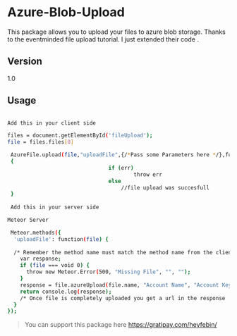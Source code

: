 Azure-Blob-Upload
=========

This package allows you to upload your files to azure blob storage. Thanks to the eventminded file upload tutorial. I just extended their code .




Version
----

1.0



Usage
--------------

```sh

Add this in your client side

files = document.getElementById('fileUpload');
file = files.files[0]

 AzureFile.upload(file,"uploadFile",{/*Pass some Parameters here */},function(err,success)
 {
                                if (err)
                                        throw err
                                else
                                    //file upload was succesfull
 }
 
 Add this in your server side

Meteor Server 

 Meteor.methods({
  'uploadFile': function(file) {
  
  /* Remember the method name must match the method name from the client call. The parameters passed from the client can be referenced by file.paramname */
    var response;
    if (file === void 0) {
      throw new Meteor.Error(500, "Missing File", "", "");
    }
    response = file.azureUpload(file.name, "Account Name", "Account Key", "Container Name");
    return console.log(response);
    /* Once file is completely uploaded you get a url in the response . Remember the file is uploaded in chunks so this function will be triggered multiple times. The response will contain the url parameter only if the file is completely uploaded */
  }
});

```


> You can support this package here 
> https://gratipay.com/heyfebin/






